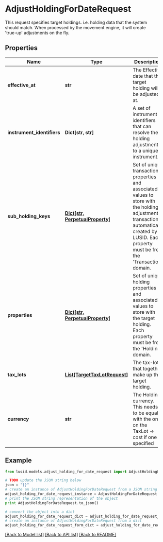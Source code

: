 # AdjustHoldingForDateRequest

This request specifies target holdings. i.e. holding data that the  system should match. When processed by the movement  engine, it will create 'true-up' adjustments on the fly.

## Properties
Name | Type | Description | Notes
------------ | ------------- | ------------- | -------------
**effective_at** | **str** | The Effective date that the target holding will be adjusted at. | 
**instrument_identifiers** | **Dict[str, str]** | A set of instrument identifiers that can resolve the holding adjustment to a unique instrument. | 
**sub_holding_keys** | [**Dict[str, PerpetualProperty]**](PerpetualProperty.md) | Set of unique transaction properties and associated values to store with the holding adjustment transaction automatically created by LUSID. Each property must be from the &#39;Transaction&#39; domain. | [optional] 
**properties** | [**Dict[str, PerpetualProperty]**](PerpetualProperty.md) | Set of unique holding properties and associated values to store with the target holding. Each property must be from the &#39;Holding&#39; domain. | [optional] 
**tax_lots** | [**List[TargetTaxLotRequest]**](TargetTaxLotRequest.md) | The tax-lots that together make up the target holding. | 
**currency** | **str** | The Holding currency. This needs to be equal with the one on the TaxLot -&gt; cost if one is specified | [optional] 

## Example

```python
from lusid.models.adjust_holding_for_date_request import AdjustHoldingForDateRequest

# TODO update the JSON string below
json = "{}"
# create an instance of AdjustHoldingForDateRequest from a JSON string
adjust_holding_for_date_request_instance = AdjustHoldingForDateRequest.from_json(json)
# print the JSON string representation of the object
print AdjustHoldingForDateRequest.to_json()

# convert the object into a dict
adjust_holding_for_date_request_dict = adjust_holding_for_date_request_instance.to_dict()
# create an instance of AdjustHoldingForDateRequest from a dict
adjust_holding_for_date_request_form_dict = adjust_holding_for_date_request.from_dict(adjust_holding_for_date_request_dict)
```
[[Back to Model list]](../README.md#documentation-for-models) [[Back to API list]](../README.md#documentation-for-api-endpoints) [[Back to README]](../README.md)



